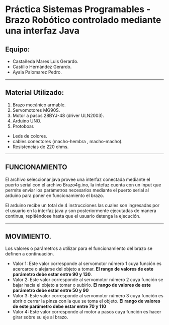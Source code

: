 # Práctica Sistemas Programables - Brazo Robótico controlado mediante una interfaz Java
## Equipo: 
- Castañeda Mares Luis Gerardo.
- Castillo Hernández Gerardo.
- Ayala Palomarez Pedro.
_________________________________________________________________________________________
## Material Utilizado:
1. Brazo mecánico armable.
4. Servomotores MG90S.
1. Motor a pasos 28BYJ-48 (driver ULN2003).
1. Arduino UNO.
1. Protoboar.
- Leds de colores.
- cables conectores (macho-hembra , macho-macho).
- Resistencias de 220 ohms.
_________________________________________________________________________________________

## FUNCIONAMIENTO
El archivo seleccionar.java provee una interfaz conectada mediante el puerto serial con el archivo Brazo4g.ino, la intefaz cuenta con un input que permite enviar los parámetros necesarios mediante el puerto serial al arduino para poner en funcionamiento el brazo.

El arduino recibe un total de 4 instrucciones las cuales son ingresadas por el usuario en la interfaz java y son posteriormente ejecutadas de manera continua, repitiéndose hasta que el usuario detenga la ejecución.

________________________________________________________________________________________

## MOVIMIENTO.
Los valores o parámetros a utilizar para el funcionamiento del brazo se definen a continuación.

- Valor 1: Este valor corresponde al servomotor número 1 cuya función es acercarce o alejarse del objeto a tomar. **El rango de valores de este parámetro debe estar entre 90 y 130**.
- Valor 2: Este valor corresponde al servomotor número 2 cuya  función se bajar hacia el objeto a tomar o subirlo. **El rango de valores de este parámetro debe estar entre 50 y 90**
- Valor 3: Este valor corresponde al servomotor número 3 cuya función es abrir o cerrar la pinza con la que se toma el objeto. **El rango de valores de este parámetro debe estar entre 70 y 110** 
- Valor 4: Este valor corresponde al motor a pasos cuya función es hacer girar sobre su eje al brazo.
